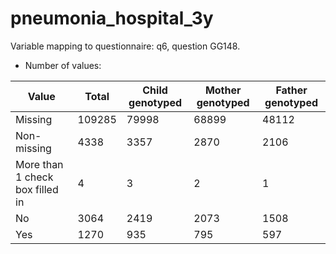 # pneumonia_hospital_3y
Variable mapping to questionnaire: q6, question GG148.
- Number of values:

| Value | Total | Child genotyped | Mother genotyped | Father genotyped |
| ----- | ----- | --------------- | ---------------- | ---------------- |
| Missing | 109285 | 79998 | 68899 | 48112 |
| Non-missing | 4338 | 3357 | 2870 | 2106 |
| More than 1 check box filled in | 4 | 3 | 2 |1 |
| No | 3064 | 2419 | 2073 |1508 |
| Yes | 1270 | 935 | 795 |597 |



